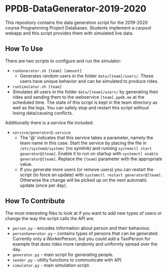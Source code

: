 # PPDB-DataGenerator-2019-2020

This repository contains the data generation script for the 2019-2020 course Programming Project Databases. Students implement a carpool webapp and this script provides them with simulated live data.

## How To Use

There are two scripts to configure and run the simulator:  
 - `runGenerator.sh [team] [amount]`  
   - Generates random users in the folder `data/[team]/users/`. These users have unique behavior and can be simulated to produce rides.
 -  `runSimulator.sh [team]`
   - Simulates all users in the folder `data/[team]/users/` by generating their rides and sending them to the webservice `[team].ppdb.me` at the scheduled time. The state of this script is kept in the team directory as well as the logs. You can safely stop and restart this script without losing data/causing conflicts.

Additionally there is a service file included:
 - `service/generator@.service`
   - The '@' indicates that this service takes a parameter, namely the team name in this case. Start the service by placing the file in `/etc/systemd/system/` (no symlink) and running `systemctl start generator@[team]`. Enable it to run on startup with `systemctl enable generator@[team]`. Replace the `[team]` parameter with the appropriate value.
   - If you generate more users (or remove users) you can restart the script (to force an update) with `systemctl restart generator@[team]`. Otherwise the change will be picked up on the next automatic update (once per day).


## How To Contribute

The most interesting files to look at if you want to add new types of users or change the way the script calls the API are:
 - `person.py` - encodes information about person and their behaviour.
 - `personGenerator.py` - contains types of persons that can be generated. Currently only a WorkerPerson, but you could add a TaxiPerson for example that does rides more randomly and uniformly spread over the day.
 - `generator.py` - main script for generating people.
 - `sender.py` - utility functions to communicate with API.
 - `simulator.py` - main simulation script.
